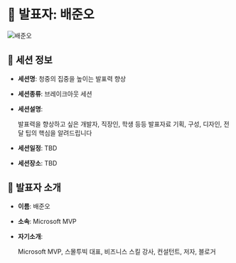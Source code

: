# 🎤 발표자: 배준오

<div class="container">
    <div class="row justify-content-center">
        <div class="col-md-4 profile mb-4 text-center">
            <img src="/images/speakers/junobea.jpg" alt="배준오" class="img-fluid" />
        </div>
    </div>
</div>

## 🔎 세션 정보

- **세션명**: 청중의 집중을 높이는 발표력 향상
- **세션종류**: 브레이크아웃 세션
- **세션설명**:

  발표력을 향상하고 싶은 개발자, 직장인, 학생 등등 발표자료 기획, 구성, 디자인, 전달 팁의 핵심을 알려드립니다

- **세션일정**: TBD
- **세션장소**: TBD

## 📜 발표자 소개

- **이름**: 배준오
- **소속**: Microsoft MVP
- **자기소개**:

  Microsoft MVP, 스몰투빅 대표, 비즈니스 스킬 강사, 컨설턴트, 저자, 블로거